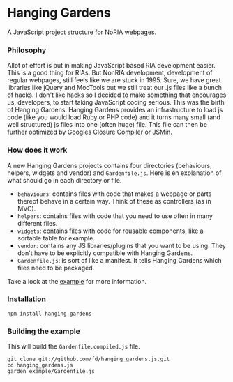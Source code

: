# Hanging Gardens

A JavaScript project structure for NoRIA webpages.


### Philosophy

Allot of effort is put in making JavaScript based RIA development easier. This is a good thing for RIAs. But NonRIA development, development of regular webpages, still feels like we are stuck in 1995. Sure, we have great libraries like jQuery and MooTools but we still treat our .js files like a bunch of hacks. I don't like hacks so I decided to make something that encourages us, developers, to start taking JavaScript coding serious. This was the birth of Hanging Gardens. Hanging Gardens provides an infrastructure to load js code (like you would load Ruby or PHP code) and it turns many small (and well structured) js files into one (often huge) file. This file can then be further optimized by Googles Closure Compiler or JSMin.


### How does it work

A new Hanging Gardens projects contains four directories (behaviours, helpers, widgets and vendor) and `Gardenfile.js`. Here is en explanation of what should go in each directory or file.

* `behaviours`: contains files with code that makes a webpage or parts thereof
  behave in a certain way. Think of these as controllers (as in MVC).
* `helpers`: contains files with code that you need to use often in many
  different files.
* `widgets`: contains files with code for reusable components, like a sortable
  table for example.
* `vendor`: contains any JS libraries/plugins that you want to be using. They
  don't have to be explicitly compatible with Hanging Gardens.
* `Gardenfile.js`: is sort of like a manifest. It tells Hanging Gardens which
  files need to be packaged.

Take a look at the [example](example) for more information.


### Installation

    npm install hanging-gardens


### Building the example

This will build the `Gardenfile.compiled.js` file.

    git clone git://github.com/fd/hanging_gardens.js.git
    cd hanging_gardens.js
    garden example/Gardenfile.js


  [example]: https://github.com/fd/hanging_gardens.js/tree/master/example/


